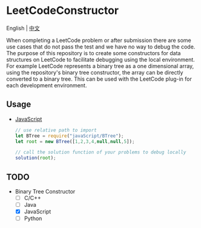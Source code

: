 # **LeetCodeConstructor**
English | [中文](./README-CN.md)

When completing a LeetCode problem or after submission there are some use cases that do not pass the test and we have no way to debug the code. The purpose of this repository is to create some constructors for data structures on LeetCode to facilitate debugging using the local environment. For example LeetCode represents a binary tree as a one dimensional array, using the repository's binary tree constructor, the array can be directly converted to a binary tree. This can be used with the LeetCode plug-in for each development environment.

## **Usage**
- [JavaScript](./javaScript/BTreeUsage.js)
  ```javascript
  // use relative path to import
  let BTree = require("javaScript/BTree");
  let root = new BTree([1,2,3,4,null,null,5]);

  // call the solution function of your problems to debug locally
  solution(root);
  ```
## **TODO**
 - Binary Tree Constructor
    - [ ] C/C++
    - [ ] Java
    - [x] JavaScript
    - [ ] Python